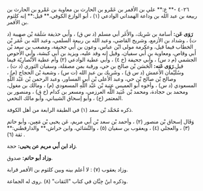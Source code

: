٤٠٢٦ -** ع:** علي بن الأقمر بن عَمْرو بن الحارث بن معاوية بن عَمْرو بن الحارث بن ربيعة بن عبد الله بن وداعة الهمداني الوادعي (١) ، أبو الوازع الكوفي،** قيل:** إنه كلثوم بن الأقمر.

**رَوَى عَن:** أسامة بن شَرِيك، والأَغَر أبي مسلم (د س ق) ، وأَبي حذيفة سَلَمَة بْن صهيبة (د ت) ، وشداد بن الأزمع، وشريح القاضي، وعبد الله بن ربيعة السلمي، وعبد الله بن عُمَر بْن الخطاب فيما قيل، وعكرمة مولى ابْن عباس، وعون بن أَبي جحيفة، ومصعب بن سعد بْن أَبي وقاص، ومعاوية بن أَبي سفيان، وقيل إنه وفد عليه، ويزيد بن أَبي كبشة، وأبي الأَحوص الجشمي (م د س) ، وأبي جحيفة (خ ٤) ، وأبي عطية الوادعي (٢) وأم عطية الأَنْصارِيّة فيما قيل.**رَوَى عَنه:** الْحَسَن بْن صالح بن حي، ورقبة بمن مصقلة، وسفيان الثوري (د ت) ، وسُلَيْمان الأعمش (د س ق) ، وشَرِيك بن عبد الله (ت س) ، وشعبة بْن الحجاج (م) ، وصالح بْن صالح بْن حي، وعبد الأعلى بْن أَبي المساور، وعبد الرحمن بْن عَبْد اللَّهِ المسعودي (د س) ، وأخوه أبو العميس عتبة بْن عَبْد اللَّهِ المسعودي (م) ، ومالك بن مغول، ومحمد بن حجادة، ومحمد بْن عُبَيد اللَّه العرزمي، ومسعر بن كدام (خ ق) ، ومنصور بن المعتمر (خ) ، وأبو إسحاق الشيباني، وأبو مالك النخعي.

ذكره مُحَمَّد بْن سعد (١) في الطبقة الرابعة من أهل الكوفة.

وَقَال إسحاق بْن منصور (٢) ، وأحمد بْن سعد بْن أَبي مريم، عَن يحيى بْن مَعِين، وأبو حاتم (٣) ، والعجلي (٤) ، ويعقوب بن سفيان (٥) ، والنَّسَائي، وابن خراش،** والدارقطني:** ثقة (٦) .

**زاد ابن أَبي مريم عن يحيى:** حجة.

**وزاد أبو حاتم:** صدوق.

وزاد يعقوب (٧) : لا أعلم بينه وبين كلثوم بن الأقمر قرابة.

وذكره ابنُ حِبَّان في كتاب "الثقات" (٨) .روى له الجماعة.